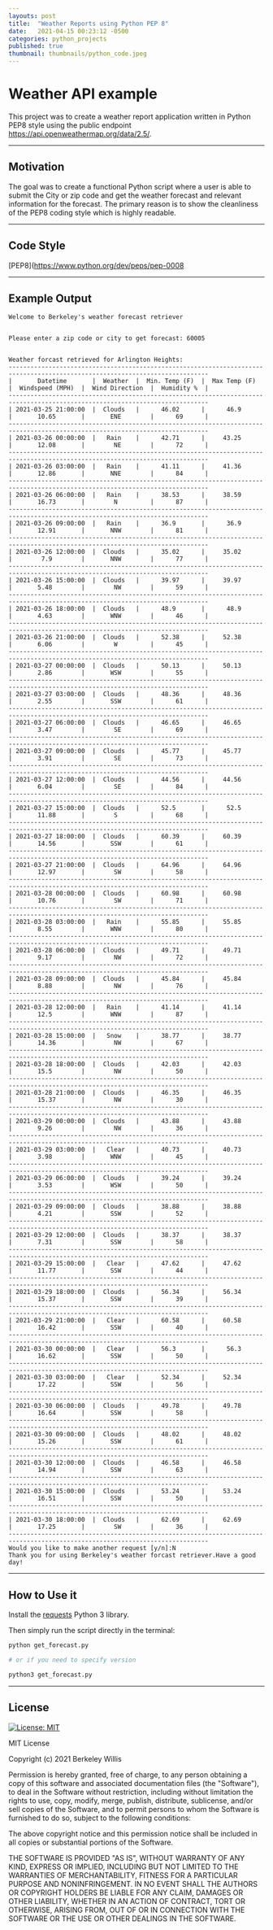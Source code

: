 ```yaml
---
layouts: post
title:  "Weather Reports using Python PEP 8"
date:   2021-04-15 00:23:12 -0500
categories: python_projects
published: true
thumbnail: thumbnails/python_code.jpeg
---
```


# Weather API example

This project was to create a weather report application written in Python PEP8 style using the public endpoint https://api.openweathermap.org/data/2.5/.

---

## Motivation

The goal was to create a functional Python script where a user is able to submit the City or zip code and get the weather forecast and relevant information for the forecast. The primary reason is to show the cleanliness of the PEP8 coding style which is highly readable.

---

## Code Style

[PEP8](https://www.python.org/dev/peps/pep-0008

---

## Example Output

```
Welcome to Berkeley's weather forecast retriever


Please enter a zip code or city to get forecast: 60005


Weather forcast retrieved for Arlington Heights:
-----------------------------------------------------------------------------------------------------------------------------
|       Datetime       |  Weather  |  Min. Temp (F)  |  Max Temp (F)  |  Windspeed (MPH)  |  Wind Direction  |  Humidity %  |
-----------------------------------------------------------------------------------------------------------------------------
| 2021-03-25 21:00:00  |  Clouds   |      46.02      |      46.9      |       10.65       |       ENE        |      69      |
-----------------------------------------------------------------------------------------------------------------------------
| 2021-03-26 00:00:00  |   Rain    |      42.71      |     43.25      |       12.08       |        NE        |      72      |
-----------------------------------------------------------------------------------------------------------------------------
| 2021-03-26 03:00:00  |   Rain    |      41.11      |     41.36      |       12.86       |       NNE        |      84      |
-----------------------------------------------------------------------------------------------------------------------------
| 2021-03-26 06:00:00  |   Rain    |      38.53      |     38.59      |       16.73       |        N         |      87      |
-----------------------------------------------------------------------------------------------------------------------------
| 2021-03-26 09:00:00  |   Rain    |      36.9       |      36.9      |       12.91       |       NNW        |      81      |
-----------------------------------------------------------------------------------------------------------------------------
| 2021-03-26 12:00:00  |  Clouds   |      35.02      |     35.02      |        7.9        |       NNW        |      77      |
-----------------------------------------------------------------------------------------------------------------------------
| 2021-03-26 15:00:00  |  Clouds   |      39.97      |     39.97      |       5.48        |        NW        |      59      |
-----------------------------------------------------------------------------------------------------------------------------
| 2021-03-26 18:00:00  |  Clouds   |      48.9       |      48.9      |       4.63        |       WNW        |      46      |
-----------------------------------------------------------------------------------------------------------------------------
| 2021-03-26 21:00:00  |  Clouds   |      52.38      |     52.38      |       6.06        |        W         |      45      |
-----------------------------------------------------------------------------------------------------------------------------
| 2021-03-27 00:00:00  |  Clouds   |      50.13      |     50.13      |       2.86        |       WSW        |      55      |
-----------------------------------------------------------------------------------------------------------------------------
| 2021-03-27 03:00:00  |  Clouds   |      48.36      |     48.36      |       2.55        |       SSW        |      61      |
-----------------------------------------------------------------------------------------------------------------------------
| 2021-03-27 06:00:00  |  Clouds   |      46.65      |     46.65      |       3.47        |        SE        |      69      |
-----------------------------------------------------------------------------------------------------------------------------
| 2021-03-27 09:00:00  |  Clouds   |      45.77      |     45.77      |       3.91        |        SE        |      73      |
-----------------------------------------------------------------------------------------------------------------------------
| 2021-03-27 12:00:00  |  Clouds   |      44.56      |     44.56      |       6.04        |        SE        |      84      |
-----------------------------------------------------------------------------------------------------------------------------
| 2021-03-27 15:00:00  |  Clouds   |      52.5       |      52.5      |       11.88       |        S         |      68      |
-----------------------------------------------------------------------------------------------------------------------------
| 2021-03-27 18:00:00  |  Clouds   |      60.39      |     60.39      |       14.56       |       SSW        |      61      |
-----------------------------------------------------------------------------------------------------------------------------
| 2021-03-27 21:00:00  |  Clouds   |      64.96      |     64.96      |       12.97       |        SW        |      58      |
-----------------------------------------------------------------------------------------------------------------------------
| 2021-03-28 00:00:00  |  Clouds   |      60.98      |     60.98      |       10.76       |        SW        |      71      |
-----------------------------------------------------------------------------------------------------------------------------
| 2021-03-28 03:00:00  |   Rain    |      55.85      |     55.85      |       8.55        |       WNW        |      80      |
-----------------------------------------------------------------------------------------------------------------------------
| 2021-03-28 06:00:00  |  Clouds   |      49.71      |     49.71      |       9.17        |        NW        |      72      |
-----------------------------------------------------------------------------------------------------------------------------
| 2021-03-28 09:00:00  |  Clouds   |      45.84      |     45.84      |       8.88        |        NW        |      76      |
-----------------------------------------------------------------------------------------------------------------------------
| 2021-03-28 12:00:00  |   Rain    |      41.14      |     41.14      |       12.5        |       WNW        |      87      |
-----------------------------------------------------------------------------------------------------------------------------
| 2021-03-28 15:00:00  |   Snow    |      38.77      |     38.77      |       14.36       |        NW        |      67      |
-----------------------------------------------------------------------------------------------------------------------------
| 2021-03-28 18:00:00  |  Clouds   |      42.03      |     42.03      |       15.5        |        NW        |      50      |
-----------------------------------------------------------------------------------------------------------------------------
| 2021-03-28 21:00:00  |  Clouds   |      46.35      |     46.35      |       15.37       |        NW        |      30      |
-----------------------------------------------------------------------------------------------------------------------------
| 2021-03-29 00:00:00  |  Clouds   |      43.88      |     43.88      |       9.26        |        NW        |      36      |
-----------------------------------------------------------------------------------------------------------------------------
| 2021-03-29 03:00:00  |   Clear   |      40.73      |     40.73      |       3.98        |       WNW        |      45      |
-----------------------------------------------------------------------------------------------------------------------------
| 2021-03-29 06:00:00  |  Clouds   |      39.24      |     39.24      |       3.53        |       WSW        |      50      |
-----------------------------------------------------------------------------------------------------------------------------
| 2021-03-29 09:00:00  |  Clouds   |      38.88      |     38.88      |       4.21        |       SSW        |      52      |
-----------------------------------------------------------------------------------------------------------------------------
| 2021-03-29 12:00:00  |  Clouds   |      38.37      |     38.37      |       7.31        |       SSW        |      58      |
-----------------------------------------------------------------------------------------------------------------------------
| 2021-03-29 15:00:00  |   Clear   |      47.62      |     47.62      |       11.77       |       SSW        |      44      |
-----------------------------------------------------------------------------------------------------------------------------
| 2021-03-29 18:00:00  |  Clouds   |      56.34      |     56.34      |       15.37       |       SSW        |      39      |
-----------------------------------------------------------------------------------------------------------------------------
| 2021-03-29 21:00:00  |   Clear   |      60.58      |     60.58      |       16.42       |       SSW        |      40      |
-----------------------------------------------------------------------------------------------------------------------------
| 2021-03-30 00:00:00  |   Clear   |      56.3       |      56.3      |       16.62       |       SSW        |      50      |
-----------------------------------------------------------------------------------------------------------------------------
| 2021-03-30 03:00:00  |   Clear   |      52.34      |     52.34      |       17.22       |       SSW        |      56      |
-----------------------------------------------------------------------------------------------------------------------------
| 2021-03-30 06:00:00  |  Clouds   |      49.78      |     49.78      |       16.64       |       SSW        |      58      |
-----------------------------------------------------------------------------------------------------------------------------
| 2021-03-30 09:00:00  |  Clouds   |      48.02      |     48.02      |       15.26       |       SSW        |      61      |
-----------------------------------------------------------------------------------------------------------------------------
| 2021-03-30 12:00:00  |  Clouds   |      46.58      |     46.58      |       14.94       |       SSW        |      63      |
-----------------------------------------------------------------------------------------------------------------------------
| 2021-03-30 15:00:00  |  Clouds   |      53.24      |     53.24      |       16.51       |       SSW        |      50      |
-----------------------------------------------------------------------------------------------------------------------------
| 2021-03-30 18:00:00  |  Clouds   |      62.69      |     62.69      |       17.25       |        SW        |      36      |
-----------------------------------------------------------------------------------------------------------------------------
Would you like to make another request [y/n]:N
Thank you for using Berkeley's weather forcast retriever.Have a good day!
```

---

## How to Use it

Install the [requests](https://pypi.org/project/requests/) Python 3 library.

Then simply run the script directly in the terminal:
```sh
python get_forecast.py

# or if you need to specify version

python3 get_forecast.py
```

---

## License

[![License: MIT](https://img.shields.io/badge/License-MIT-yellow.svg)](https://opensource.org/licenses/MIT)


MIT License

Copyright (c) 2021 Berkeley Willis

Permission is hereby granted, free of charge, to any person obtaining a copy
of this software and associated documentation files (the "Software"), to deal
in the Software without restriction, including without limitation the rights
to use, copy, modify, merge, publish, distribute, sublicense, and/or sell
copies of the Software, and to permit persons to whom the Software is
furnished to do so, subject to the following conditions:

The above copyright notice and this permission notice shall be included in all
copies or substantial portions of the Software.

THE SOFTWARE IS PROVIDED "AS IS", WITHOUT WARRANTY OF ANY KIND, EXPRESS OR
IMPLIED, INCLUDING BUT NOT LIMITED TO THE WARRANTIES OF MERCHANTABILITY,
FITNESS FOR A PARTICULAR PURPOSE AND NONINFRINGEMENT. IN NO EVENT SHALL THE
AUTHORS OR COPYRIGHT HOLDERS BE LIABLE FOR ANY CLAIM, DAMAGES OR OTHER
LIABILITY, WHETHER IN AN ACTION OF CONTRACT, TORT OR OTHERWISE, ARISING FROM,
OUT OF OR IN CONNECTION WITH THE SOFTWARE OR THE USE OR OTHER DEALINGS IN THE
SOFTWARE.
